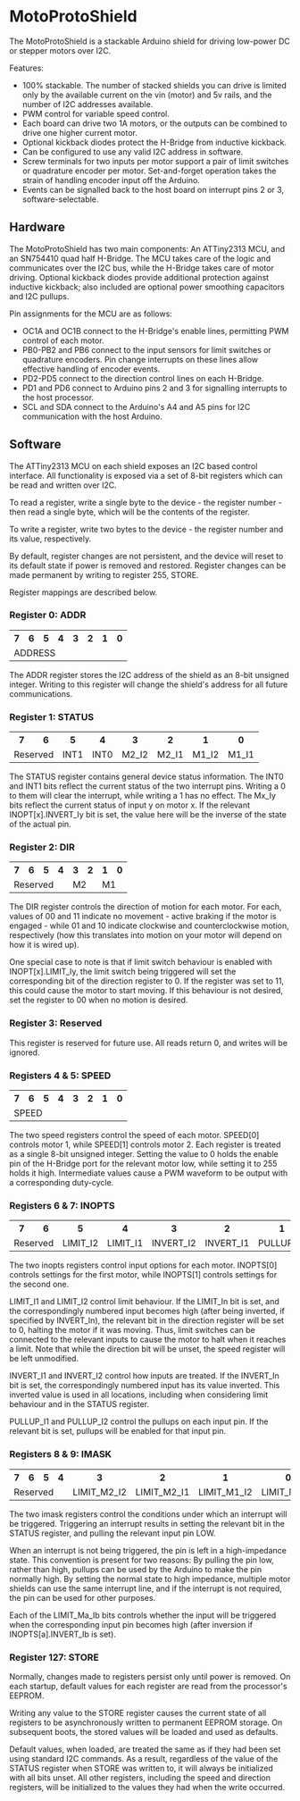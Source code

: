 MotoProtoShield
===============

The MotoProtoShield is a stackable Arduino shield for driving low-power DC or
stepper motors over I2C.

Features:

 - 100% stackable. The number of stacked shields you can drive is limited only
   by the available current on the vin (motor) and 5v rails, and the number of
   I2C addresses available.
 - PWM control for variable speed control.
 - Each board can drive two 1A motors, or the outputs can be combined to drive
   one higher current motor.
 - Optional kickback diodes protect the H-Bridge from inductive kickback.
 - Can be configured to use any valid I2C address in software.
 - Screw terminals for two inputs per motor support a pair of limit switches or
   quadrature encoder per motor. Set-and-forget operation takes the strain of
   handling encoder input off the Arduino.
 - Events can be signalled back to the host board on interrupt pins 2 or 3,
   software-selectable.

Hardware
--------

The MotoProtoShield has two main components: An ATTiny2313 MCU, and an SN754410
quad half H-Bridge. The MCU takes care of the logic and communicates over the
I2C bus, while the H-Bridge takes care of motor driving. Optional kickback
diodes provide additional protection against inductive kickback; also included
are optional power smoothing capacitors and I2C pullups.

Pin assignments for the MCU are as follows:

 - OC1A and OC1B connect to the H-Bridge's enable lines,
   permitting PWM control of each motor.
 - PB0-PB2 and PB6 connect to the input sensors for limit switches or quadrature
   encoders. Pin change interrupts on these lines allow effective handling of
   encoder events.
 - PD2-PD5 connect to the direction control lines on each H-Bridge.
 - PD1 and PD6 connect to Arduino pins 2 and 3 for signalling interrupts to the
   host processor.
 - SCL and SDA connect to the Arduino's A4 and A5 pins for I2C communication
   with the host Arduino.

Software
--------

The ATTiny2313 MCU on each shield exposes an I2C based control interface. All
functionality is exposed via a set of 8-bit registers which can be read and
written over I2C.

To read a register, write a single byte to the device - the register number -
then read a single byte, which will be the contents of the register.

To write a register, write two bytes to the device - the register number and its
value, respectively.

By default, register changes are not persistent, and the device will reset to
its default state if power is removed and restored. Register changes can be 
made permanent by writing to register 255, STORE.

Register mappings are described below.

### Register 0: ADDR

<table>
  <tr><th>7</th><th>6</th><th>5</th><th>4</th><th>3</th><th>2</th><th>1</th><th>0</th></tr>
  <tr><td colspan="8">ADDRESS</td></tr>
</table>

The ADDR register stores the I2C address of the shield as an 8-bit unsigned
integer. Writing to this register will change the shield's address for all future
communications.

### Register 1: STATUS

<table>
  <tr><th>7</th><th>6</th><th>5</th><th>4</th><th>3</th><th>2</th><th>1</th><th>0</th></tr>
  <tr><td colspan="2">Reserved</td><td>INT1</td><td>INT0</td><td>M2_I2</td><td>M2_I1</td><td>M1_I2</td><td>M1_I1</td></tr>
</table>

The STATUS register contains general device status information. The INT0 and
INT1 bits reflect the current status of the two interrupt pins. Writing a 0 to
them will clear the interrupt, while writing a 1 has no effect. The Mx_Iy bits
reflect the current status of input y on motor x. If the relevant
INOPT[x].INVERT_Iy bit is set, the value here will be the inverse of the state
of the actual pin.

### Register 2: DIR

<table>
  <tr><th>7</th><th>6</th><th>5</th><th>4</th><th>3</th><th>2</th><th>1</th><th>0</th></tr>
  <tr><td colspan="4">Reserved</td><td colspan="2">M2</td><td colspan="2">M1</td></tr>
</table>

The DIR register controls the direction of motion for each motor. For each,
values of 00 and 11 indicate no movement - active braking if the motor is
engaged - while 01 and 10 indicate clockwise and counterclockwise motion,
respectively (how this translates into motion on your motor will depend on how
it is wired up).

One special case to note is that if limit switch behaviour is enabled with
INOPT[x].LIMIT_Iy, the limit switch being triggered will set the corresponding
bit of the direction register to 0. If the register was set to 11, this could
cause the motor to start moving. If this behaviour is not desired, set the
register to 00 when no motion is desired.

### Register 3: Reserved

This register is reserved for future use. All reads return 0, and writes will be
ignored.

### Registers 4 & 5: SPEED

<table>
  <tr><th>7</th><th>6</th><th>5</th><th>4</th><th>3</th><th>2</th><th>1</th><th>0</th></tr>
  <tr><td colspan="8">SPEED</td></tr>
</table>

The two speed registers control the speed of each motor. SPEED[0] controls motor
1, while SPEED[1] controls motor 2. Each register is treated as a single 8-bit
unsigned integer. Setting the value to 0 holds the enable pin of the H-Bridge
port for the relevant motor low, while setting it to 255 holds it high.
Intermediate values cause a PWM waveform to be output with a corresponding
duty-cycle.

### Registers 6 & 7: INOPTS

<table>
  <tr><th>7</th><th>6</th><th>5</th><th>4</th><th>3</th><th>2</th><th>1</th><th>0</th></tr>
  <tr><td colspan="2">Reserved</td><td>LIMIT_I2</td><td>LIMIT_I1</td><td>INVERT_I2</td><td>INVERT_I1</td><td>PULLUP_I2</td><td>PULLUP_I1</td></tr>
</table>

The two inopts registers control input options for each motor. INOPTS[0]
controls settings for the first motor, while INOPTS[1] controls settings for the
second one.

LIMIT_I1 and LIMIT_I2 control limit behaviour. If the LIMIT_In bit is set, and
the correspondingly numbered input becomes high (after being inverted, if
specified by INVERT_In), the relevant bit in the direction register will be set
to 0, halting the motor if it was moving. Thus, limit switches can be connected
to the relevant inputs to cause the motor to halt when it reaches a limit. Note
that while the direction bit will be unset, the speed register will be left
unmodified.

INVERT_I1 and INVERT_I2 control how inputs are treated. If the INVERT_In bit is
set, the correspondingly numbered input has its value inverted. This inverted
value is used in all locations, including when considering limit behaviour and
in the STATUS register.

PULLUP_I1 and PULLUP_I2 control the pullups on each input pin. If the relevant
bit is set, pullups will be enabled for that input pin.

### Registers 8 & 9: IMASK

<table>
  <tr><th>7</th><th>6</th><th>5</th><th>4</th><th>3</th><th>2</th><th>1</th><th>0</th></tr>
  <tr><td colspan="4">Reserved</td><td>LIMIT_M2_I2</td><td>LIMIT_M2_I1</td><td>LIMIT_M1_I2</td><td>LIMIT_M1_I1</td></tr>
</table>

The two imask registers control the conditions under which an interrupt will be
triggered. Triggering an interrupt results in setting the relevant bit in the
STATUS register, and pulling the relevant input pin LOW.

When an interrupt is not being triggered, the pin is left in a high-impedance
state. This convention is present for two reasons: By pulling the pin low,
rather than high, pullups can be used by the Arduino to make the pin normally
high. By setting the normal state to high impedance, multiple motor shields can
use the same interrupt line, and if the interrupt is not required, the pin can
be used for other purposes.

Each of the LIMIT_Ma_Ib bits controls whether the input will be triggered when
the corresponding input pin becomes high (after inversion if INOPTS[a].INVERT_Ib
is set).

### Register 127: STORE

Normally, changes made to registers persist only until power is removed. On each
startup, default values for each register are read from the processor's EEPROM.

Writing any value to the STORE register causes the current state of all
registers to be asynchronously written to permanent EEPROM storage. On
subsequent boots, the stored values will be loaded and used as defaults.

Default values, when loaded, are treated the same as if they had been set using
standard I2C commands. As a result, regardless of the value of the STATUS
register when STORE was written to, it will always be initialized with all bits
unset. All other registers, including the speed and direction registers, will
be initialized to the values they had when the write occurred.
